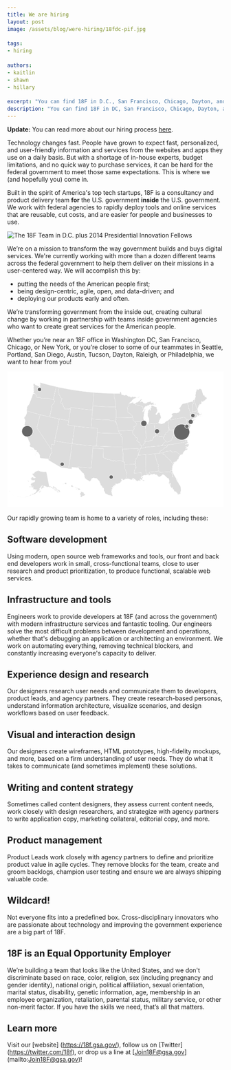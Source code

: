 ```yaml
---
title: We are hiring
layout: post
image: /assets/blog/were-hiring/18fdc-pif.jpg

tags:
- hiring

authors:
- kaitlin
- shawn
- hillary

excerpt: "You can find 18F in D.C., San Francisco, Chicago, Dayton, and New York. Our rapidly growing team is home to a variety of roles, including these: Software Makers, Experience Designers & Researchers, DevOps, Visual and Interaction Designers, Writers & Content Strategists, Product Managers and whatever other skills you can bring to the team."
description: "You can find 18F in DC, San Francisco, Chicago, Dayton, and New York. Our rapidly growing team is home to a variety of roles, including these: Software Makers, Experience Designers & Researchers, DevOps, Visual and Interaction Designers, Writers & Content Strategists, Product Managers and whatever other skills you can bring to the team."
---
```

**Update:** You can read more about our hiring process [here](https://pages.18f.gov/joining-18f/).

Technology changes fast. People have grown to expect fast, personalized, and user-friendly information and services from the websites and apps they use on a daily basis. But with a shortage of in-house experts, budget limitations, and no quick way to purchase services, it can be hard for the federal government to meet those same expectations. This is where we (and hopefully you) come in.

Built in the spirit of America's top tech startups, 18F is a consultancy and product delivery team **for** the U.S. government **inside** the U.S. government. We work with federal agencies to rapidly deploy tools and online services that are reusable, cut costs, and are easier for people and businesses to use.

![The 18F Team in D.C. plus 2014 Presidential Innovation
Fellows](/assets/blog/were-hiring/18fdc-pif.jpg)

We’re on a mission to transform the way government builds and buys digital services. We're currently working with more than a dozen different teams across the federal government to help them deliver on their missions in a user-centered way. We will accomplish this by:

* putting the needs of the American people first;
* being design-centric, agile, open, and data-driven; and
* deploying our products early and often.

We’re transforming government from the inside out, creating cultural change by working in partnership with teams inside government agencies who want to create great services for the American people.

Whether you’re near an 18F office in Washington DC, San Francisco, Chicago, or New York, or you’re closer to some of our teammates in Seattle, Portland, San Diego, Austin, Tucson, Dayton, Raleigh, or Philadelphia, we want to hear from you!

![A map of 18F team members](/assets/blog/were-hiring/map.png)

Our rapidly growing team is home to a variety of roles, including these:

## Software development

Using modern, open source web frameworks and tools, our front and back end developers work in small, cross-functional teams, close to user research and product prioritization, to produce functional, scalable web services.

## Infrastructure and tools

Engineers work to provide developers at 18F (and across the government) with modern infrastructure services and fantastic tooling. Our engineers solve the most difficult problems between development and operations, whether that's debugging an application or architecting an environment. We work on automating everything, removing technical blockers, and constantly increasing everyone's capacity to deliver.

## Experience design and research

Our designers research user needs and communicate them to developers, product leads, and agency partners. They create research-based personas, understand information architecture, visualize scenarios, and design workflows based on user feedback.

## Visual and interaction design

Our designers create wireframes, HTML prototypes, high-fidelity mockups, and more, based on a firm understanding of user needs. They do what it takes to communicate (and sometimes implement) these solutions.

## Writing and content strategy

Sometimes called content designers, they assess current content needs, work closely with design researchers, and strategize with agency partners to write application copy, marketing collateral, editorial copy, and more.

## Product management

Product Leads work closely with agency partners to define and prioritize product value in agile cycles. They remove blocks for the team, create and groom backlogs, champion user testing and ensure we are always shipping valuable code.

## Wildcard!

Not everyone fits into a predefined box. Cross-disciplinary innovators who are passionate about technology and improving the government experience are a big part of 18F.

## 18F is an Equal Opportunity Employer

We’re building a team that looks like the United States, and we don't discriminate based on race, color, religion, sex (including pregnancy and gender identity), national origin, political affiliation, sexual orientation, marital status, disability, genetic information, age, membership in an employee organization, retaliation, parental status, military service, or other non-merit factor. If you have the skills we need, that’s all that matters.

## Learn more

Visit our [website] (https://18f.gsa.gov/), follow us on [Twitter] (https://twitter.com/18f), or drop us a line at [Join18F@gsa.gov] (mailto:Join18F@gsa.gov)!
